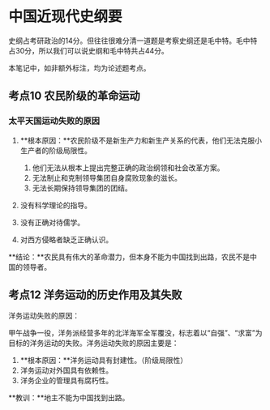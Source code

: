 # 中国近现代史纲要

史纲占考研政治的14分。但往往很难分清一道题是考察史纲还是毛中特。毛中特占30分，所以我们可以说史纲和毛中特共占44分。

本笔记中，如非额外标注，均为论述题考点。

## 考点10 农民阶级的革命运动

### 太平天国运动失败的原因

1. **根本原因：**农民阶级不是新生产力和新生产关系的代表，他们无法克服小生产者的阶级局限性。
   1. 他们无法从根本上提出完整正确的政治纲领和社会改革方案。
   2. 无法制止和克制领导集团自身腐败现象的滋长。
   3. 无法长期保持领导集团的团结。

2. 没有科学理论的指导。
3. 没有正确对待儒学。
4. 对西方侵略者缺乏正确认识。

**结论：**农民具有伟大的革命潜力，但本身不能为中国找到出路，农民不是中国的领导者。

## 考点12 洋务运动的历史作用及其失败

洋务运动失败的原因：

甲午战争一役，洋务派经营多年的北洋海军全军覆没，标志着以“自强”、“求富”为目标的洋务运动的失败。洋务运动失败的原因主要是：

1. **根本原因：**洋务运动具有封建性。（阶级局限性）
2. 洋务运动对外国具有依赖性。
3. 洋务企业的管理具有腐朽性。

**教训：**地主不能为中国找到出路。